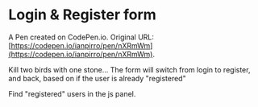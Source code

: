# Login & Register form

A Pen created on CodePen.io. Original URL: [https://codepen.io/ianpirro/pen/nXRmWm](https://codepen.io/ianpirro/pen/nXRmWm).

Kill two birds with one stone... The form will switch from login to register, and back,  based on if the user is already "registered"

Find "registered" users in the js panel.
